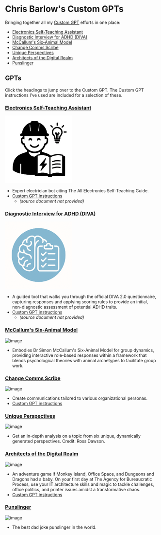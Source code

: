 # Chris Barlow's Custom GPTs
Bringing together all my [Custom GPT](https://openai.com/blog/introducing-gpts) efforts in one place:

- [Electronics Self-Teaching Assistant](#electronics-self-teaching-aassistant)
- [Diagnostic Interview for ADHD (DIVA)]()
- [McCallum's Six-Animal Model](#mccallums-six-animal-model)
- [Change Comms Scribe](#change-comms-scribe)
- [Unique Perspectives](#unique-perspectives)
- [Architects of the Digital Realm](#architects-of-the-digital-realm)
- [Punslinger](#punslinger)


## GPTs
Click the headings to jump over to the Custom GPT. The Custom GPT instructions I've used are included for a selection of these. 
### [Electronics Self-Teaching Assistant](https://chatgpt.com/g/g-6821c82dcd608191b9444d1721457b1b-electronics-self-teaching-assistant)
![image](https://github.com/cgbarlow/customgpts/blob/827c575866c5722b0d781a3c7d9d8b5895d1515c/Electronics-Assistant/Electronics%20Self-Teaching%20Assistant_sml.png)
- Expert electrician bot citing The All Electronics Self-Teaching Guide.
- [Custom GPT instructions](https://github.com/cgbarlow/customgpts/tree/main/Electronics-Assistant)
  - *(source document not provided)*

### [Diagnostic Interview for ADHD (DIVA)](https://chatgpt.com/g/g-68226214d5c08191b34ea48377f7f0ee-diagnostic-interview-for-adhd-diva)
![image](https://github.com/cgbarlow/customgpts/blob/827c575866c5722b0d781a3c7d9d8b5895d1515c/DIVA2/DIVA2_icon_design_sml.png)
- A guided tool that walks you through the official DIVA 2.0 questionnaire, capturing responses and applying scoring rules to provide an initial, non-diagnostic assessment of potential ADHD traits.
- [Custom GPT instructions](https://github.com/cgbarlow/customgpts/tree/main/Electronics-Assistant)
  - *(source document not provided)*

### [McCallum's Six-Animal Model](https://chat.openai.com/g/g-qpjjZ6HYU-mccallum-s-six-animal-model)
![image](https://github.com/cgbarlow/customgpts/assets/959402/ac7d1b30-e1de-4417-9894-59b655515532)
- Embodies Dr Simon McCallum's Six-Animal Model for group dynamics, providing interactive role-based responses within a framework that blends psychological theories with animal archetypes to facilitate group work.

### [Change Comms Scribe](https://chat.openai.com/g/g-5ufL9aiQr-change-comms-scribe) 
![image](https://github.com/cgbarlow/customgpts/assets/959402/10d98859-e932-4240-9d1b-2a9275ba4d22)
- Create communications tailored to various organizational personas.
- [Custom GPT instructions](https://github.com/cgbarlow/Change-Management-Assistant/blob/main/Customgpt-instructions.md)
  
### [Unique Perspectives](https://chat.openai.com/g/g-pOi5Le9rP-unique-perspectives)
![image](https://github.com/cgbarlow/customgpts/assets/959402/36223856-d450-4f88-8967-fb8093814ac2)
- Get an in-depth analysis on a topic from six unique, dynamically generated perspectives. Credit: Ross Dawson.
 
### [Architects of the Digital Realm](https://chat.openai.com/g/g-dCI6AcJhi-architects-of-the-digital-realm)
![image](https://github.com/cgbarlow/customgpts/assets/959402/bbc76e75-e54f-4895-8d55-159c7a9823e4)
- An adventure game if Monkey Island, Office Space, and Dungeons and Dragons had a baby. On your first day at The Agency for Bureaucratic Process, use your IT architecture skills and magic to tackle challenges, office politics, and printer issues amidst a transformative chaos.
- [Custom GPT instructions](https://github.com/cgbarlow/Architects_of_the_digital_realm)
  
### [Punslinger](https://chat.openai.com/g/g-3fCSwAltj-punslinger)
![image](https://github.com/cgbarlow/customgpts/assets/959402/8263ab31-ba56-406a-9dfa-9ba4a11f87e9)
- The best dad joke punslinger in the world.
